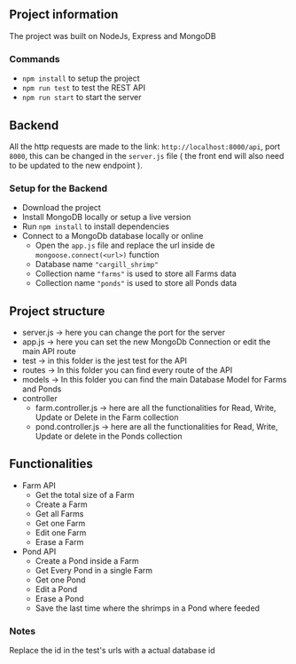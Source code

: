 ## Project information
The project was built on NodeJs, Express and MongoDB

### Commands
- `npm install` to setup the project
- `npm run test` to test the REST API
- `npm run start` to start the server

## Backend
All the http requests are made to the link: `http://localhost:8000/api`, port `8000`, this can be changed in the `server.js` file ( the front end will also need to be updated to the new endpoint ).

### Setup for the Backend
- Download the project
- Install MongoDB locally or setup a live version
- Run `npm install` to install dependencies
- Connect to a MongoDb database locally or online
    - Open the `app.js` file and replace the url inside de `mongoose.connect(<url>)` function
    - Database name `"cargill_shrimp"`
    - Collection name `"farms"` is used to store all Farms data
    - Collection name `"ponds"` is used to store all Ponds data

## Project structure
- server.js -> here you can change the port for the server
- app.js -> here you can set the new MongoDb Connection or edit the main API route
- test -> in this folder is the jest test for the API
- routes -> In this folder you can find every route of the API
- models -> In this folder you can find the main Database Model for Farms and Ponds
- controller
    - farm.controller.js -> here are all the functionalities for Read, Write, Update or Delete in the Farm collection
    - pond.controller.js -> here are all the functionalities for Read, Write, Update or delete in the Ponds collection


## Functionalities
- Farm API
    - Get the total size of a Farm
    - Create a Farm
    - Get all Farms
    - Get one Farm
    - Edit one Farm
    - Erase a Farm
- Pond API
    - Create a Pond inside a Farm
    - Get Every Pond in a single Farm
    - Get one Pond
    - Edit a Pond
    - Erase a Pond
    - Save the last time where the shrimps in a Pond where feeded

### Notes
Replace the id in the test's urls with a actual database id
